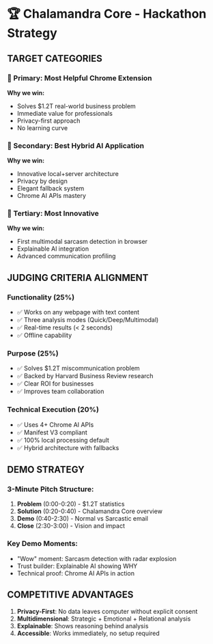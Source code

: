 # 🏆 Chalamandra Core - Hackathon Strategy

## TARGET CATEGORIES

### 🥇 Primary: Most Helpful Chrome Extension
**Why we win:**
- Solves $1.2T real-world business problem
- Immediate value for professionals
- Privacy-first approach
- No learning curve

### 🥈 Secondary: Best Hybrid AI Application  
**Why we win:**
- Innovative local+server architecture
- Privacy by design
- Elegant fallback system
- Chrome AI APIs mastery

### 🥉 Tertiary: Most Innovative
**Why we win:**
- First multimodal sarcasm detection in browser
- Explainable AI integration
- Advanced communication profiling

## JUDGING CRITERIA ALIGNMENT

### Functionality (25%)
- ✅ Works on any webpage with text content
- ✅ Three analysis modes (Quick/Deep/Multimodal)
- ✅ Real-time results (< 2 seconds)
- ✅ Offline capability

### Purpose (25%)  
- ✅ Solves $1.2T miscommunication problem
- ✅ Backed by Harvard Business Review research
- ✅ Clear ROI for businesses
- ✅ Improves team collaboration

### Technical Execution (20%)
- ✅ Uses 4+ Chrome AI APIs
- ✅ Manifest V3 compliant
- ✅ 100% local processing default
- ✅ Hybrid architecture with fallbacks

## DEMO STRATEGY

### 3-Minute Pitch Structure:
1. **Problem** (0:00-0:20) - $1.2T statistics
2. **Solution** (0:20-0:40) - Chalamandra Core overview
3. **Demo** (0:40-2:30) - Normal vs Sarcastic email
4. **Close** (2:30-3:00) - Vision and impact

### Key Demo Moments:
- "Wow" moment: Sarcasm detection with radar explosion
- Trust builder: Explainable AI showing WHY
- Technical proof: Chrome AI APIs in action

## COMPETITIVE ADVANTAGES

1. **Privacy-First**: No data leaves computer without explicit consent
2. **Multidimensional**: Strategic + Emotional + Relational analysis
3. **Explainable**: Shows reasoning behind analysis
4. **Accessible**: Works immediately, no setup required
